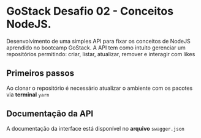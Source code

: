 # GoStack Desafio 02 - Conceitos NodeJS.

Desenvolvimento de uma simples API para fixar os conceitos de NodeJS aprendido no bootcamp GoStack. A API tem como intuito gerenciar um repositórios permitindo: criar, listar, atualizar, remover e interagir com likes

## Primeiros passos
Ao clonar o repositório é necessário atualizar o ambiente com os pacotes via **terminal**
`yarn`

## Documentação da API
A documentação da interface está disponível no **arquivo**
`swagger.json`
